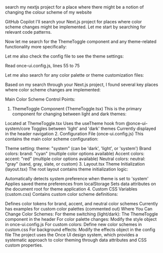 search my nextjs project for a place where there might be a notion of changing the colour scheme of my website

GitHub Copilot
I'll search your Next.js project for places where color scheme changes might be implemented. Let me start by searching for relevant code patterns.

Now let me search for the ThemeToggle component and any theme-related functionality more specifically:

Let me also check the config file to see the theme settings:

Read once-ui.config.js, lines 55 to 75

Let me also search for any color palette or theme customization files:

Based on my search through your Next.js project, I found several key places where color scheme changes are implemented:

Main Color Scheme Control Points:
1. ThemeToggle Component (ThemeToggle.tsx)
This is the primary component for changing between light and dark themes:

Located at ThemeToggle.tsx
Uses the useTheme hook from @once-ui-system/core
Toggles between 'light' and 'dark' themes
Currently displayed in the header navigation
2. Configuration File (once-ui.config.js)
This contains the main color scheme configuration:

Theme setting: theme: "system" (can be 'dark', 'light', or 'system')
Brand colors: brand: "cyan" (multiple color options available)
Accent colors: accent: "red" (multiple color options available)
Neutral colors: neutral: "gray" (sand, gray, slate, or custom)
3. Layout.tsx Theme Initialization (layout.tsx)
The root layout contains theme initialization logic:

Automatically detects system preference when theme is set to 'system'
Applies saved theme preferences from localStorage
Sets data attributes on the document root for theme application
4. Custom CSS Variables (custom.css)
Contains custom color scheme definitions:

Defines color tokens for brand, accent, and neutral color schemes
Currently has examples for custom color palettes (commented out)
Where You Can Change Color Schemes:
For theme switching (light/dark): The ThemeToggle component in the header
For color palette changes: Modify the style object in once-ui.config.js
For custom colors: Define new color schemes in custom.css
For background effects: Modify the effects object in the config file
The project uses the Once UI design system, which provides a systematic approach to color theming through data attributes and CSS custom properties.